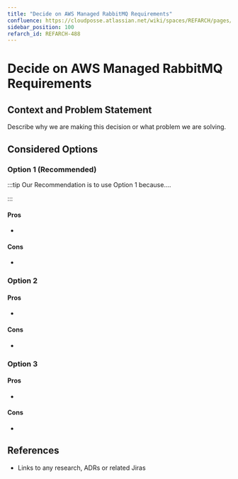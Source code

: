 ```yaml
---
title: "Decide on AWS Managed RabbitMQ Requirements"
confluence: https://cloudposse.atlassian.net/wiki/spaces/REFARCH/pages/1204256781/REFARCH-488+-+Decide+on+AWS+Managed+RabbitMQ+Requirements
sidebar_position: 100
refarch_id: REFARCH-488
---
```


# Decide on AWS Managed RabbitMQ Requirements

## Context and Problem Statement

Describe why we are making this decision or what problem we are solving.

## Considered Options

### Option 1  (Recommended)

:::tip
Our Recommendation is to use Option 1 because....

:::

#### Pros

-

#### Cons

-

### Option 2

#### Pros

-

#### Cons

-

### Option 3

#### Pros

-

#### Cons

-

## References

- Links to any research, ADRs or related Jiras


